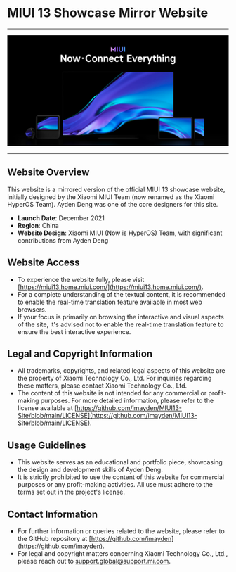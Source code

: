 # MIUI 13 Showcase Mirror Website
---
 
![Cover](Social-Cover.png)
 
---

## Website Overview
This website is a mirrored version of the official MIUI 13 showcase website, initially designed by the Xiaomi MIUI Team (now renamed as the Xiaomi HyperOS Team). Ayden Deng was one of the core designers for this site.

- **Launch Date**: December 2021
- **Region**: China
- **Website Design**: Xiaomi MIUI (Now is HyperOS) Team, with significant contributions from Ayden Deng

## Website Access
- To experience the website fully, please visit [https://miui13.home.miui.com/](https://miui13.home.miui.com/).
- For a complete understanding of the textual content, it is recommended to enable the real-time translation feature available in most web browsers.
- If your focus is primarily on browsing the interactive and visual aspects of the site, it's advised not to enable the real-time translation feature to ensure the best interactive experience.

## Legal and Copyright Information
- All trademarks, copyrights, and related legal aspects of this website are the property of Xiaomi Technology Co., Ltd. For inquiries regarding these matters, please contact Xiaomi Technology Co., Ltd.
- The content of this website is not intended for any commercial or profit-making purposes. For more detailed information, please refer to the license available at [https://github.com/imayden/MIUI13-Site/blob/main/LICENSE](https://github.com/imayden/MIUI13-Site/blob/main/LICENSE).

## Usage Guidelines
- This website serves as an educational and portfolio piece, showcasing the design and development skills of Ayden Deng.
- It is strictly prohibited to use the content of this website for commercial purposes or any profit-making activities. All use must adhere to the terms set out in the project's license.

## Contact Information
- For further information or queries related to the website, please refer to the GitHub repository at [https://github.com/imayden](https://github.com/imayden).
- For legal and copyright matters concerning Xiaomi Technology Co., Ltd., please reach out to [support.global@support.mi.com](mailto:support.global@support.mi.com).
